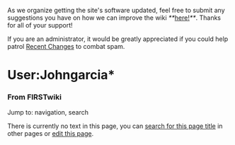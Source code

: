 As we organize getting the site's software updated, feel free to submit any
suggestions you have on how we can improve the wiki
_**_[here!](/index.php/User:Hallry/Suggestions "User:Hallry/Suggestions"
)_**_. Thanks for all of your support!

If you are an administrator, it would be greatly appreciated if you could help
patrol [Recent Changes](/index.php/Special:Recentchanges
"Special:Recentchanges" ) to combat spam.

# User:Johngarcia*

### From FIRSTwiki

Jump to: navigation, search

There is currently no text in this page, you can [search for this page
title](/index.php/Special:Search/Johngarcia%2A "Special:Search/Johngarcia*" )
in other pages or [edit this
page](http://www.firstwiki.net/index.php?title=User:Johngarcia%2A&action=edit
"http://www.firstwiki.net/index.php?title=User:Johngarcia%2A&action=edit" ).

